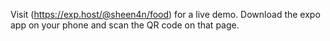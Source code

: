 Visit (https://exp.host/@sheen4n/food) for a live demo.
Download the expo app on your phone and scan the QR code on that page.
